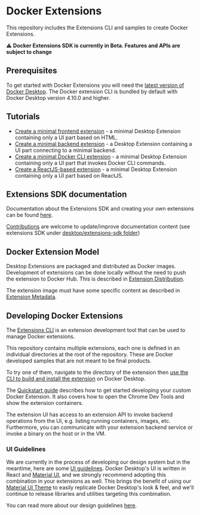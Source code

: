 # Docker Extensions

This repository includes the Extensions CLI and samples to create Docker Extensions.

:warning: **Docker Extensions SDK is currently in Beta. Features and APIs are subject to change**

## Prerequisites

To get started with Docker Extensions you will need the [latest version of Docker Desktop](https://docs.docker.com/desktop/release-notes/). The Docker extension CLI is bundled by default with Docker Desktop version 4.10.0 and higher.

## Tutorials

- [Create a minimal frontend extension](https://docs.docker.com/desktop/extensions-sdk/build/set-up/minimal-frontend-extension/) - a minimal Desktop Extension containing only a UI part based on HTML.
- [Create a minimal backend extension](https://docs.docker.com/desktop/extensions-sdk/build/set-up/minimal-backend-extension/) - a Desktop Extension containing a UI part connecting to a minimal backend.
- [Create a minimal Docker CLI extension](https://docs.docker.com/desktop/extensions-sdk/build/set-up/minimal-frontend-using-docker-cli/) - a minimal Desktop Extension containing only a UI part that invokes Docker CLI commands.
- [Create a ReactJS-based extension](https://docs.docker.com/desktop/extensions-sdk/build/set-up/react-extension/) - a minimal Desktop Extension containing only a UI part based on ReactJS.

## Extensions SDK documentation

Documentation about the Extensions SDK and creating your own extensions can be found [here](https://docs.docker.com/desktop/extensions-sdk/).

[Contributions](https://github.com/docker/docker.github.io/blob/master/CONTRIBUTING.md) are welcome to update/improve documentation content (see extensions SDK under [desktop/extensions-sdk folder](https://github.com/docker/docker.github.io/tree/master/desktop/extensions-sdk))

## Docker Extension Model

Desktop Extensions are packaged and distributed as Docker images.
Development of extensions can be done locally without the need to push the extension to Docker Hub.
This is described in [Extension Distribution](https://docs.docker.com/desktop/extensions-sdk/extensions/DISTRIBUTION/).

The extension image must have some specific content as described in [Extension Metadata](https://docs.docker.com/desktop/extensions-sdk/extensions/METADATA/).

## Developing Docker Extensions

The [Extensions CLI](https://docs.docker.com/desktop/extensions-sdk/dev/usage/) is an extension development tool that can be used to manage Docker extensions.

This repository contains multiple extensions, each one is defined in an individual directories at the root of the repository.
These are Docker developed samples that are not meant to be final products.

To try one of them, navigate to the directory of the extension then [use the CLI to build and install the extension](https://docs.docker.com/desktop/extensions-sdk/build/build-install/) on Docker Desktop.

The [Quickstart guide](https://docs.docker.com/desktop/extensions-sdk/quickstart/) describes how to get started developing your custom Docker Extension. It also covers how to open the Chrome Dev Tools and show the extension containers.

The extension UI has access to an extension API to invoke backend operations from the UI, e.g. listing running containers, images, etc.
Furthermore, you can communicate with your extension backend service or invoke a binary on the host or in the VM.

### UI Guidelines

We are currently in the process of developing our design system but in the meantime, here are some [UI guidelines](https://www.figma.com/file/U7pLWfEf6IQKUHLhdateBI/Docker-Design-Guidelines?node-id=1%3A28771). Docker Desktop's UI is written in React and [Material UI](https://mui.com/), and we strongly recommend adopting this combination in your extensions as well. This brings the benefit of using our [Material UI Theme](https://www.npmjs.com/package/@docker/docker-mui-theme) to easily replicate Docker Desktop's look & feel, and we'll continue to release libraries and utilities targeting this combination.

You can read more about our design guidelines [here](https://docs.docker.com/desktop/extensions-sdk/design/design-guidelines/).
